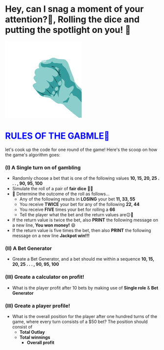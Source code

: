 <p>
  <h1 align="left"><b>Hey, can I snag a moment of your attention?👋, Rolling the dice and putting the spotlight on you! 🎲</b></h1>
</p>

<img alt="GIF" src="https://github.com/DJJamsran/images/blob/main/RlY0.gif" width="250"/>

<h1 align="left" style="color: blue;"><b>RULES OF THE GABMLE🚩</b></h1>	
let's cook up the code for one round of the game! Here's the scoop on how the game's algorithm goes:
<br>

### (I) A Single turn on of gambling
- Randomly choose a bet that is one of the following values **10, 15, 20, 25 . . . , 90, 95, 100**
- Simulate the roll of a pair of **fair dice** 🎲🎲
- 🔔 Determine the outcome of the roll as follows...
	- Any of the following results in **LOSING** your bet **11, 33, 55**
	- You receive **TWICE** your bet for any of the following **22, 44**
	- You receive **FIVE** times your bet for rolling a **66** 
	- Tell the player what the bet and the return values are😉🎲
- If the return value is twice the bet, also **PRINT** the following message on a new line, **You won money!** 😄 
- If the return value is five times the bet, then also **PRINT** the following message on a new line **Jackpot win!!!**

### (II) A Bet Generator 
- Greate a Bet Generator, and a bet should me within a sequence **10, 15, 20, 25 . . . , 90, 95, 100**
  
### (III) Greate a calculator on profit! 
- What is the player profit after 10 bets by making use of **Single role** & **Bet Generator**

### (III) Greate a player profile! 
- What is the overall position for the player after one hundred turns of the game, where every turn consists of a $50 bet? The position should consist of
	- **Total Outlay**
	- **Total winnings**
        - **Overall profit**
